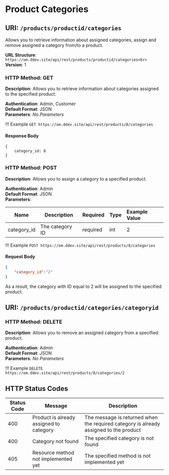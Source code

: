 # Product Categories

## URI: `/products/productid/categories`

Allows you to retrieve information about assigned categories, assign and remove assigned a category from/to a product.

**URL Structure**: `https://om.ddev.site/api/rest/products/productid/categories<br>`
**Version**: 1

### HTTP Method: GET

**Description**: Allows you to retrieve information about categories assigned to the specified product.

**Authentication**: Admin, Customer<br>
**Default Format**: JSON<br>
**Parameters**: _No Parameters_

!!! Example
    ```
    GET https://om.ddev.site/api/rest/products/8/categories
    ```

#### Response Body

```
{
    category_id: 8
}
```

### HTTP Method: POST

**Description**: Allows you to assign a category to a specified product.

**Authentication**: Admin<br>
**Default Format**: JSON<br>
**Parameters**:

| Name         | Description     | Required | Type | Example Value |
|--------------|-----------------|:---------|:-----|:--------------|
| category_id  | The category ID | required | int  | 2             |


!!! Example
    ```
    POST https://om.ddev.site/api/rest/products/8/categories
    ```

#### Request Body

```json
{
    "category_id":"2"
}
```

As a result, the category with ID equal to 2 will be assigned to the specified product.

## URI: `/products/productid/categories/categoryid`

### HTTP Method: DELETE

**Description**: Allows you to remove an assigned category from a specified product.

**Authentication**: Admin<br>
**Default Format**: JSON<br>
**Parameters**: _No Parameters_

!!! Example
    ```
    DELETE https://om.ddev.site/api/rest/products/8/categories/2
    ```

## HTTP Status Codes

| Status Code | Message                                                            | Description                                                                           |
|-------------|--------------------------------------------------------------------|---------------------------------------------------------------------------------------|
| 400         | Product <product ID> is already assigned to category <category ID> | The message is returned when the required category is already assigned to the product |
| 400         | Category not found                                                 | The specified category is not found                                                   |
| 405         | Resource method not implemented yet                                | The specified method is not implemented yet                                           |
